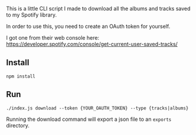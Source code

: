This is a little CLI script I made to download all the albums and tracks saved to my Spotify library.

In order to use this, you need to create an OAuth token for yourself.

I got one from their web console here:
https://developer.spotify.com/console/get-current-user-saved-tracks/

## Install

```shell
npm install
```

## Run

```shell
./index.js download --token {YOUR_OAUTH_TOKEN} --type {tracks|albums}
```

Running the download command will export a json file to an `exports` directory.
